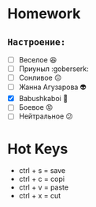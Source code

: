# Homework

## `Настроение:`
* [ ] Веселое :satisfied:
* [ ] Приуныл :goberserk:
* [ ] Сонливое :pensive:
* [ ] Жанна Агузарова :alien:
* [x] Babushkaboi :older_woman:
* [ ] Боевое :rage:
* [ ] Нейтральное :confused:

# Hot Keys
* ctrl + s = save
* ctrl + c = copi
* ctrl + v = paste
* ctrl + x = cut